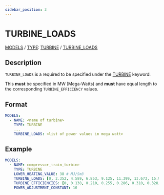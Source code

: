 ```yaml
---
sidebar_position: 3
---
```

# TURBINE_LOADS

[MODELS](/about/references/keywords_tree/MODELS/index.md) /
[TYPE](/about/references/keywords_tree/MODELS/TYPE/index.md): 
[TURBINE](/about/references/keywords_tree/MODELS/TYPE/TURBINE/index.md) /
[TURBINE_LOADS](/about/references/keywords_tree/MODELS/TYPE/TURBINE/TURBINE_LOADS.md)

## Description

`TURBINE_LOADS` is a required to be specified under the [TURBINE](/about/references/keywords_tree/MODELS/TYPE/TURBINE/index.md) keyword.

This **must** be specified in MW (Mega-Watts) and **must** have equal length to the corresponding `TURBINE_EFFICIENCY` values.

## Format

~~~~yaml
MODELS:
  - NAME: <name of turbine>
    TYPE: TURBINE
    ...
    TURBINE_LOADS: <list of power values in mega watt>
~~~~

## Example

~~~~yaml
MODELS:
  - NAME: compressor_train_turbine
    TYPE: TURBINE
    LOWER_HEATING_VALUE: 38 # MJ/Sm3
    TURBINE_LOADS: [0, 2.352, 4.589, 6.853, 9.125, 11.399, 13.673, 15.947, 18.223, 20.496, 22.767] # MW
    TURBINE_EFFICIENCIES: [0, 0.138, 0.210, 0.255, 0.286, 0.310, 0.328, 0.342, 0.353, 0.360, 0.362]
    POWER_ADJUSTMENT_CONSTANT: 10
~~~~

